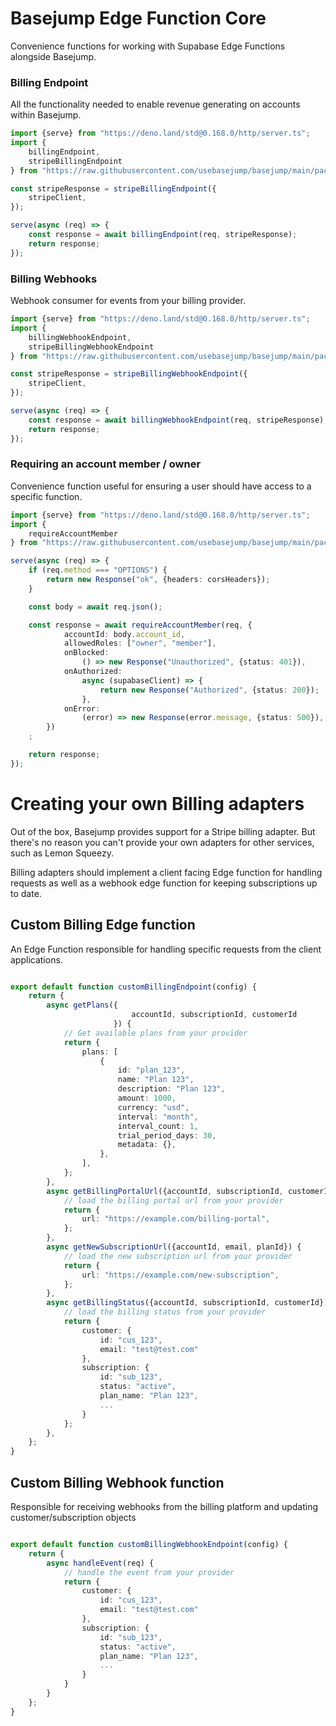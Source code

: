 # Basejump Edge Function Core

Convenience functions for working with Supabase Edge Functions alongside Basejump.

### Billing Endpoint

All the functionality needed to enable revenue generating on accounts within Basejump.

```typescript
import {serve} from "https://deno.land/std@0.168.0/http/server.ts";
import {
    billingEndpoint,
    stripeBillingEndpoint
} from "https://raw.githubusercontent.com/usebasejump/basejump/main/packages/billing-functions/mod.ts";

const stripeResponse = stripeBillingEndpoint({
    stripeClient,
});

serve(async (req) => {
    const response = await billingEndpoint(req, stripeResponse);
    return response;
});
```

### Billing Webhooks

Webhook consumer for events from your billing provider.

```typescript
import {serve} from "https://deno.land/std@0.168.0/http/server.ts";
import {
    billingWebhookEndpoint,
    stripeBillingWebhookEndpoint
} from "https://raw.githubusercontent.com/usebasejump/basejump/main/packages/billing-functions/mod.ts";

const stripeResponse = stripeBillingWebhookEndpoint({
    stripeClient,
});

serve(async (req) => {
    const response = await billingWebhookEndpoint(req, stripeResponse);
    return response;
});
```

### Requiring an account member / owner

Convenience function useful for ensuring a user should have access to a specific function.

```typescript
import {serve} from "https://deno.land/std@0.168.0/http/server.ts";
import {
    requireAccountMember
} from "https://raw.githubusercontent.com/usebasejump/basejump/main/packages/billing-functions/mod.ts";

serve(async (req) => {
    if (req.method === "OPTIONS") {
        return new Response("ok", {headers: corsHeaders});
    }

    const body = await req.json();

    const response = await requireAccountMember(req, {
            accountId: body.account_id,
            allowedRoles: ["owner", "member"],
            onBlocked:
                () => new Response("Unauthorized", {status: 401}),
            onAuthorized:
                async (supabaseClient) => {
                    return new Response("Authorized", {status: 200});
                },
            onError:
                (error) => new Response(error.message, {status: 500}),
        })
    ;

    return response;
});

```

# Creating your own Billing adapters

Out of the box, Basejump provides support for a Stripe billing adapter. But there's no reason you can't provide your own
adapters for other services, such as Lemon Squeezy.

Billing adapters should implement a client facing Edge function for handling requests as well as a webhook edge function
for keeping subscriptions up to date.

## Custom Billing Edge function

An Edge Function responsible for handling specific requests from the client applications.

```typescript

export default function customBillingEndpoint(config) {
    return {
        async getPlans({
                           accountId, subscriptionId, customerId
                       }) {
            // Get available plans from your provider
            return {
                plans: [
                    {
                        id: "plan_123",
                        name: "Plan 123",
                        description: "Plan 123",
                        amount: 1000,
                        currency: "usd",
                        interval: "month",
                        interval_count: 1,
                        trial_period_days: 30,
                        metadata: {},
                    },
                ],
            };
        },
        async getBillingPortalUrl({accountId, subscriptionId, customerId}) {
            // load the billing portal url from your provider
            return {
                url: "https://example.com/billing-portal",
            };
        },
        async getNewSubscriptionUrl({accountId, email, planId}) {
            // load the new subscription url from your provider
            return {
                url: "https://example.com/new-subscription",
            };
        },
        async getBillingStatus({accountId, subscriptionId, customerId}) {
            // load the billing status from your provider
            return {
                customer: {
                    id: "cus_123",
                    email: "test@test.com"
                },
                subscription: {
                    id: "sub_123",
                    status: "active",
                    plan_name: "Plan 123",
                    ...
                }
            };
        },
    };
}
```

## Custom Billing Webhook function

Responsible for receiving webhooks from the billing platform and updating customer/subscription objects

```typescript

export default function customBillingWebhookEndpoint(config) {
    return {
        async handleEvent(req) {
            // handle the event from your provider
            return {
                customer: {
                    id: "cus_123",
                    email: "test@test.com"
                },
                subscription: {
                    id: "sub_123",
                    status: "active",
                    plan_name: "Plan 123",
                    ...
                }
            }
        }
    };
}
```